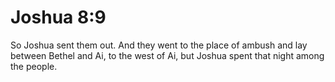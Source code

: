 # Joshua 8:9

So Joshua sent them out. And they went to the place of ambush and lay between Bethel and Ai, to the west of Ai, but Joshua spent that night among the people.
